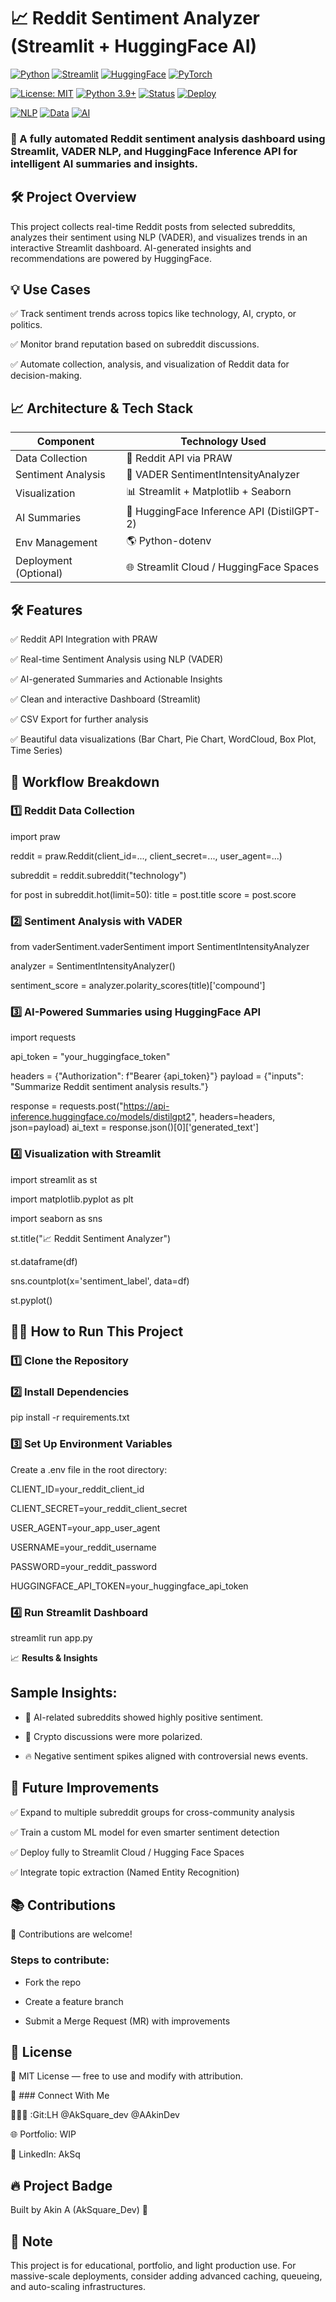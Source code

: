 # 📈 **Reddit Sentiment Analyzer (Streamlit + HuggingFace AI)**

[![Python](https://img.shields.io/badge/Python-3776AB?style=for-the-badge&logo=python&logoColor=white)](https://www.python.org/)
[![Streamlit](https://img.shields.io/badge/Streamlit-FF4B4B?style=for-the-badge&logo=streamlit&logoColor=white)](https://streamlit.io/)
[![HuggingFace](https://img.shields.io/badge/HuggingFace-FF6B6B?style=for-the-badge&logo=huggingface&logoColor=white)](https://huggingface.co/)
[![PyTorch](https://img.shields.io/badge/PyTorch-EE4C2C?style=for-the-badge&logo=pytorch&logoColor=white)](https://pytorch.org/)

[![License: MIT](https://img.shields.io/badge/License-MIT-yellow.svg?style=flat-square)](https://opensource.org/licenses/MIT)
[![Python 3.9+](https://img.shields.io/badge/python-3.9+-blue.svg?style=flat-square)](https://www.python.org/downloads/)
[![Status](https://img.shields.io/badge/status-production%20ready-brightgreen.svg?style=flat-square)](https://github.com/AAkinDev/Sentiment_Analyzer)
[![Deploy](https://img.shields.io/badge/deploy-Streamlit%20Cloud-red?style=flat-square&logo=streamlit)](https://streamlit.io/cloud)

[![NLP](https://img.shields.io/badge/NLP-VADER%20Sentiment-blue?style=flat-square&logo=natural-language-processing)](https://github.com/cjhutto/vaderSentiment)
[![Data](https://img.shields.io/badge/Data-Pandas%20%2B%20Matplotlib-blue?style=flat-square&logo=pandas)](https://pandas.pydata.org/)
[![AI](https://img.shields.io/badge/AI-DistilGPT%2D2-purple?style=flat-square&logo=artificial-intelligence)](https://huggingface.co/distilgpt2)

### 🚀 A fully automated Reddit sentiment analysis dashboard using Streamlit, VADER NLP, and HuggingFace Inference API for intelligent AI summaries and insights.

## 🛠️ **Project Overview**
This project collects real-time Reddit posts from selected subreddits, analyzes their sentiment using NLP (VADER), and visualizes trends in an interactive Streamlit dashboard. AI-generated insights and recommendations are powered by HuggingFace.

## 💡 **Use Cases**
✅ Track sentiment trends across topics like technology, AI, crypto, or politics.  

✅ Monitor brand reputation based on subreddit discussions.

✅ Automate collection, analysis, and visualization of Reddit data for decision-making.

## 📈 Architecture & Tech Stack

| Component              | Technology Used                                         |
|------------------------|---------------------------------------------------------|
| Data Collection        | 🔗 Reddit API via PRAW                                  |
| Sentiment Analysis     | 🧠 VADER SentimentIntensityAnalyzer                     |
| Visualization          | 📊 Streamlit + Matplotlib + Seaborn                     |
| AI Summaries           | 🤖 HuggingFace Inference API (DistilGPT-2)              |
| Env Management         | 🌎 Python-dotenv                                        |
| Deployment (Optional)  | 🌐 Streamlit Cloud / HuggingFace Spaces                 |


## 🛠️ **Features**
✅ Reddit API Integration with PRAW

✅ Real-time Sentiment Analysis using NLP (VADER)

✅ AI-generated Summaries and Actionable Insights

✅ Clean and interactive Dashboard (Streamlit)

✅ CSV Export for further analysis

✅ Beautiful data visualizations (Bar Chart, Pie Chart, WordCloud, Box Plot, Time Series)

## 🔄 **Workflow Breakdown**

### 1️⃣ **Reddit Data Collection**

import praw

reddit = praw.Reddit(client_id=..., client_secret=..., user_agent=...)

subreddit = reddit.subreddit("technology")

for post in subreddit.hot(limit=50):
    title = post.title
    score = post.score


### 2️⃣ **Sentiment Analysis with VADER**

from vaderSentiment.vaderSentiment import SentimentIntensityAnalyzer

analyzer = SentimentIntensityAnalyzer()

sentiment_score = analyzer.polarity_scores(title)['compound']

### 3️⃣ AI-Powered Summaries using HuggingFace API

import requests

api_token = "your_huggingface_token"

headers = {"Authorization": f"Bearer {api_token}"}
payload = {"inputs": "Summarize Reddit sentiment analysis results."}

response = requests.post("https://api-inference.huggingface.co/models/distilgpt2", headers=headers, json=payload)
ai_text = response.json()[0]['generated_text']

### 4️⃣ **Visualization with Streamlit**

import streamlit as st

import matplotlib.pyplot as plt

import seaborn as sns

st.title("📈 Reddit Sentiment Analyzer")

st.dataframe(df)

sns.countplot(x='sentiment_label', data=df)

st.pyplot()

## 👨‍💻 How to Run This Project

### 1️⃣ Clone the Repository

### 2️⃣ Install Dependencies

pip install -r requirements.txt

### 3️⃣ Set Up Environment Variables

Create a .env file in the root directory:

CLIENT_ID=your_reddit_client_id

CLIENT_SECRET=your_reddit_client_secret

USER_AGENT=your_app_user_agent

USERNAME=your_reddit_username

PASSWORD=your_reddit_password

HUGGINGFACE_API_TOKEN=your_huggingface_api_token

### 4️⃣ Run Streamlit Dashboard

streamlit run app.py

📈 **Results & Insights**

## Sample Insights:

- 🚀 AI-related subreddits showed highly positive sentiment.

- 💬 Crypto discussions were more polarized.

- 🔥 Negative sentiment spikes aligned with controversial news events.


## 💪 Future Improvements

✅ Expand to multiple subreddit groups for cross-community analysis

✅ Train a custom ML model for even smarter sentiment detection

✅ Deploy fully to Streamlit Cloud / Hugging Face Spaces

✅ Integrate topic extraction (Named Entity Recognition)

## 📚 Contributions

👥 Contributions are welcome!

### Steps to contribute:

- Fork the repo

- Create a feature branch 

- Submit a Merge Request (MR) with improvements

## 💎 License

📜 MIT License — free to use and modify with attribution.

📱 ### Connect With Me

👨🏽‍💻 :Git:LH @AkSquare_dev @AAkinDev 

🌐 Portfolio: WIP

👤 LinkedIn: AkSq 

## 🔥 Project Badge

Built by Akin A (AkSquare_Dev) 🚀

## 📌 Note

This project is for educational, portfolio, and light production use. For massive-scale deployments, consider adding advanced caching, queueing, and auto-scaling infrastructures.


